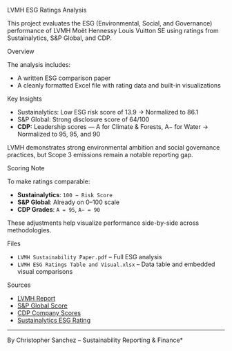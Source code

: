 LVMH ESG Ratings Analysis

This project evaluates the ESG (Environmental, Social, and Governance) performance of LVMH Moët Hennessy Louis Vuitton SE using ratings from Sustainalytics, S&P Global, and CDP.

Overview

The analysis includes:
- A written ESG comparison paper
- A cleanly formatted Excel file with rating data and built-in visualizations

 Key Insights

- Sustainalytics: Low ESG risk score of 13.9 → Normalized to 86.1
- S&P Global:  Strong disclosure score of 64/100
- **CDP:** Leadership scores — A for Climate & Forests, A− for Water → Normalized to 95, 95, and 90

LVMH demonstrates strong environmental ambition and social governance practices, but Scope 3 emissions remain a notable reporting gap.

Scoring Note

To make ratings comparable:
- **Sustainalytics**: `100 − Risk Score`
- **S&P Global**: Already on 0–100 scale
- **CDP Grades**: `A = 95`, `A− = 90`

These adjustments help visualize performance side-by-side across methodologies.

 Files

- `LVMH Sustainability Paper.pdf` – Full ESG analysis
- `LVMH ESG Ratings Table and Visual.xlsx` – Data table and embedded visual comparisons

 Sources

- [LVMH Report](https://r.lvmh-static.com/uploads/2024/04/LVMH_Commited_to_positive_impact_2024.pdf)
- [S&P Global Score](https://www.spglobal.com/esg/scores/results?cid=4276690)
- [CDP Company Scores](https://www.cdp.net/en/companies/companies-scores)
- [Sustainalytics ESG Rating](https://www.sustainalytics.com/esg-rating/lvmh-mo-t-hennessy-louis-vuitton-se/1008073734)

---

By Christopher Sanchez – Sustainability Reporting & Finance*
